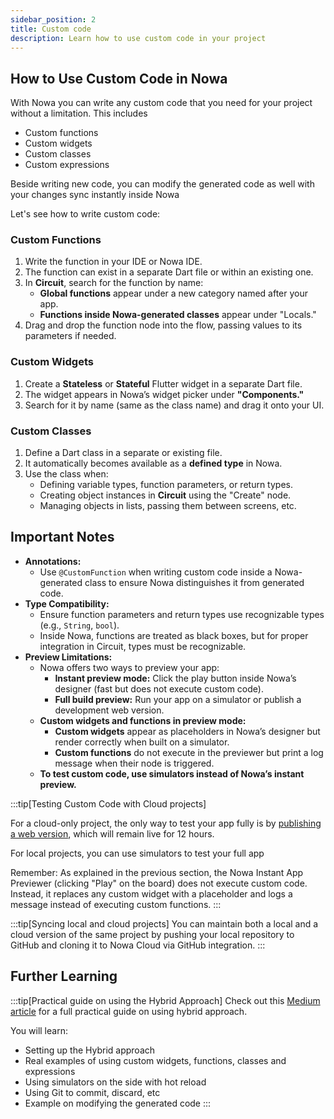```yaml
---
sidebar_position: 2
title: Custom code
description: Learn how to use custom code in your project  
---
```


## How to Use Custom Code in Nowa
With Nowa you can write any custom code that you need for your project without a limitation. This includes
- Custom functions
- Custom widgets
- Custom classes
- Custom expressions

Beside writing new code, you can modify the generated code as well with your changes sync instantly inside Nowa

Let's see how to write custom code:

### Custom Functions

1. Write the function in your IDE or Nowa IDE.
2. The function can exist in a separate Dart file or within an existing one.
3. In **Circuit**, search for the function by name:
   - **Global functions** appear under a new category named after your app.
   - **Functions inside Nowa-generated classes** appear under "Locals."
4. Drag and drop the function node into the flow, passing values to its parameters if needed.

### Custom Widgets

1. Create a **Stateless** or **Stateful** Flutter widget in a separate Dart file.
2. The widget appears in Nowa’s widget picker under **"Components."**
3. Search for it by name (same as the class name) and drag it onto your UI.

### Custom Classes

1. Define a Dart class in a separate or existing file.
2. It automatically becomes available as a **defined type** in Nowa.
3. Use the class when:
   - Defining variable types, function parameters, or return types.
   - Creating object instances in **Circuit** using the "Create" node.
   - Managing objects in lists, passing them between screens, etc.

## Important Notes

- **Annotations:**
  - Use `@CustomFunction` when writing custom code inside a Nowa-generated class to ensure Nowa distinguishes it from generated code.
- **Type Compatibility:**
  - Ensure function parameters and return types use recognizable types (e.g., `String`, `bool`).
  - Inside Nowa, functions are treated as black boxes, but for proper integration in Circuit, types must be recognizable.
- **Preview Limitations:**
  - Nowa offers two ways to preview your app:
    - **Instant preview mode:** Click the play button inside Nowa’s designer (fast but does not execute custom code).
    - **Full build preview:** Run your app on a simulator or publish a development web version.
  - **Custom widgets and functions in preview mode:**
    - **Custom widgets** appear as placeholders in Nowa’s designer but render correctly when built on a simulator.
    - **Custom functions** do not execute in the previewer but print a log message when their node is triggered.
  - **To test custom code, use simulators instead of Nowa’s instant preview.**

:::tip[Testing Custom Code with Cloud projects]

For a cloud-only project, the only way to test your app fully is by [publishing a web version](../deployment/web-deploy.mdx), which will remain live for 12 hours.

For local projects, you can use simulators to test your full app

Remember: As explained in the previous section, the Nowa Instant App Previewer (clicking "Play" on the board) does not execute custom code. Instead, it replaces any custom widget with a placeholder and logs a message instead of executing custom functions.
:::

:::tip[Syncing local and cloud projects]
You can maintain both a local and a cloud version of the same project by pushing your local repository to GitHub and cloning it to Nowa Cloud via GitHub integration.
:::


## Further Learning

:::tip[Practical guide on using the Hybrid Approach]
Check out this [Medium article](https://medium.com/@nowa.dev/nowas-hybrid-approach-boosting-flutter-productivity-with-visual-code-magic-sync-5d93b234ab9f) for a full practical guide on using hybrid approach.

You will learn:
- Setting up the Hybrid approach
- Real examples of using custom widgets, functions, classes and expressions
- Using simulators on the side with hot reload
- Using Git to commit, discard, etc
- Example on modifying the generated code 
:::


